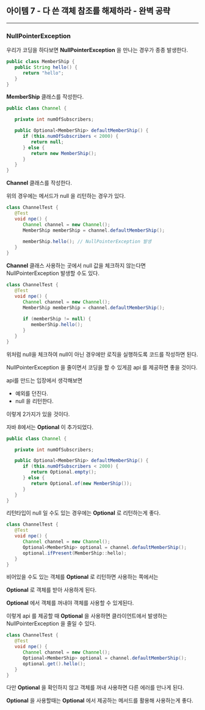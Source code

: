 ## 아이템 7 - 다 쓴 객체 참조를 해제하라 - 완벽 공략
---
### NullPointerException

우리가 코딩을 하다보면 __NullPointerException__ 을 만나는 경우가 종종 발생한다.

```java
public class MemberShip {
   public String hello() {
      return "hello";
   }
}
```
__MemberShip__ 클래스를 작성한다.

```java
public class Channel {

   private int numOfSubscribers;

   public Optional<MemberShip> defaultMemberShip() {
      if (this.numOfSubscribers < 2000) {
         return null;
      } else {
         return new MemberShip();
      }
   }
}
```

__Channel__ 클래스를 작성한다.

위의 경우에는 메서드가 null 을 리턴하는 경우가 있다.

```java
class ChannelTest {
   @Test
   void npe() {
      Channel channel = new Channel();
      MemberShip memberShip = channel.defaultMemberShip();
      
      memberShip.hello(); // NullPointerException 발생
   }
}
```

__Channel__ 클래스 사용하는 곳에서 null 값을 체크하지 않는다면 NullPointerException 발생할 수도 있다.


```java
class ChannelTest {
   @Test
   void npe() {
      Channel channel = new Channel();
      MemberShip memberShip = channel.defaultMemberShip();
      
      if (memberShip != null) {
         memberShip.hello(); 
      }
   }
}
```

위처럼 null을 체크하여 null이 아닌 경우에만 로직을 실행하도록 코드를 작성하면 된다.

NullPointerException 을 줄이면서 코딩을 할 수 있게끔 api 를 제공하면 좋을 것이다.

api를 만드는 입장에서 생각해보면 

- 예외를 던진다.
- null 을 리턴한다.

이렇게 2가지가 있을 것이다.

자바 8에서는 __Optional__ 이 추가되었다.

```java
public class Channel {

   private int numOfSubscribers;

   public Optional<MemberShip> defaultMemberShip() {
      if (this.numOfSubscribers < 2000) {
         return Optional.empty();
      } else {
         return Optional.of(new MemberShip());
      }
   }
}
```

리턴타입이 null 일 수도 있는 경우에는 __Optional__ 로 리턴하는게 좋다.

```java
class ChannelTest {
   @Test
   void npe() {
      Channel channel = new Channel();
      Optional<MemberShip> optional = channel.defaultMemberShip();
      optional.ifPresent(MemberShip::hello);
   }
}
```

비어있을 수도 있는 객체를 __Optional__ 로 리턴하면 사용하는 쪽에서는 

__Optional__ 로 객체를 받아 사용하게 된다.

__Optional__ 에서 객체를 꺼내야 객체를 사용할 수 있게된다.

이렇게 api 를 제공할 때 __Optional__ 을 사용하면 클라이언트에서 발생하는 NullPointerException 을 줄일 수 있다.

```java
class ChannelTest {
   @Test
   void npe() {
      Channel channel = new Channel();
      Optional<MemberShip> optional = channel.defaultMemberShip();
      optional.get().hello();
   }
}
```

다만 __Optional__ 을 확인하지 않고 객체를 꺼내 사용하면 다른 에러를 만나게 된다.

__Optional__ 을 사용할때는 __Optional__ 에서 제공하는 메서드를 활용해 사용하는게 좋다.



